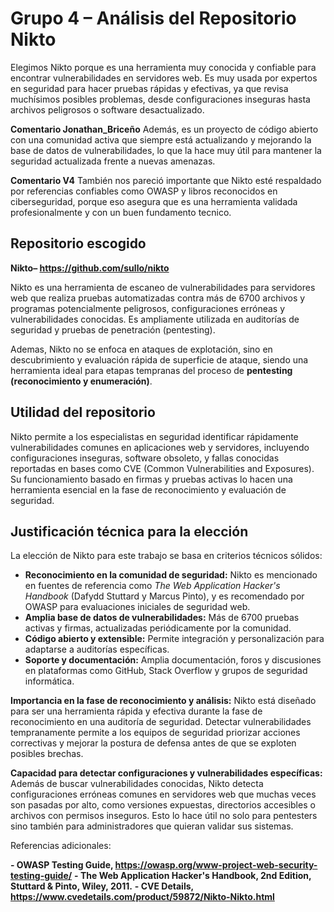 # Grupo 4 – Análisis del Repositorio Nikto

Elegimos Nikto porque es una herramienta muy conocida y confiable para encontrar vulnerabilidades en servidores web. Es muy usada por expertos en seguridad para hacer pruebas rápidas y efectivas, ya que revisa muchísimos posibles problemas, desde configuraciones inseguras hasta archivos peligrosos o software desactualizado.

**Comentario Jonathan_Briceño**
Además, es un proyecto de código abierto con una comunidad activa que siempre está actualizando y mejorando la base de datos de vulnerabilidades, lo que la hace muy útil para mantener la seguridad actualizada frente a nuevas amenazas.

**Comentario V4**
También nos pareció importante que Nikto esté respaldado por referencias confiables como OWASP y libros reconocidos en ciberseguridad, porque eso asegura que es una herramienta validada profesionalmente y con un buen fundamento tecnico.

## Repositorio escogido

**Nikto– https://github.com/sullo/nikto**

Nikto es una herramienta de escaneo de vulnerabilidades para servidores web que realiza pruebas automatizadas contra más de 6700 archivos y programas potencialmente peligrosos, configuraciones erróneas y vulnerabilidades conocidas. Es ampliamente utilizada en auditorías de seguridad y pruebas de penetración (pentesting).

Ademas, Nikto no se enfoca en ataques de explotación, sino en descubrimiento y evaluación rápida de superficie de ataque, siendo una herramienta ideal para etapas tempranas del proceso de **pentesting (reconocimiento y enumeración)**.


## Utilidad del repositorio

Nikto permite a los especialistas en seguridad identificar rápidamente vulnerabilidades comunes en aplicaciones web y servidores, incluyendo configuraciones inseguras, software obsoleto, y fallas conocidas reportadas en bases como CVE (Common Vulnerabilities and Exposures). Su funcionamiento basado en firmas y pruebas activas lo hacen una herramienta esencial en la fase de reconocimiento y evaluación de seguridad.

## Justificación técnica para la elección

La elección de Nikto para este trabajo se basa en criterios técnicos sólidos:

- **Reconocimiento en la comunidad de seguridad:** Nikto es mencionado en fuentes de referencia como _The Web Application Hacker's Handbook_ (Dafydd Stuttard y Marcus Pinto), y es recomendado por OWASP para evaluaciones iniciales de seguridad web.
- **Amplia base de datos de vulnerabilidades:** Más de 6700 pruebas activas y firmas, actualizadas periódicamente por la comunidad.
- **Código abierto y extensible:** Permite integración y personalización para adaptarse a auditorías específicas.
- **Soporte y documentación:** Amplia documentación, foros y discusiones en plataformas como GitHub, Stack Overflow y grupos de seguridad informática.

**Importancia en la fase de reconocimiento y análisis:**
Nikto está diseñado para ser una herramienta rápida y efectiva durante la fase de reconocimiento en una auditoría de seguridad. Detectar vulnerabilidades tempranamente permite a los equipos de seguridad priorizar acciones correctivas y mejorar la postura de defensa antes de que se exploten posibles brechas.

**Capacidad para detectar configuraciones y vulnerabilidades específicas:**
Además de buscar vulnerabilidades conocidas, Nikto detecta configuraciones erróneas comunes en servidores web que muchas veces son pasadas por alto, como versiones expuestas, directorios accesibles o archivos con permisos inseguros. Esto lo hace útil no solo para pentesters sino también para administradores que quieran validar sus sistemas.

Referencias adicionales:

**- OWASP Testing Guide, https://owasp.org/www-project-web-security-testing-guide/**
**- The Web Application Hacker's Handbook, 2nd Edition, Stuttard & Pinto, Wiley, 2011.**
**- CVE Details, https://www.cvedetails.com/product/59872/Nikto-Nikto.html**



